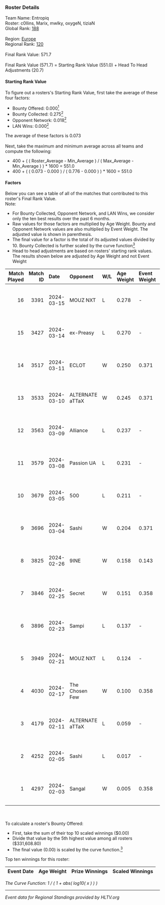 ### Roster Details<br />
Team Name: Entropiq<br />
Roster: c0llins, Marix, mwlky, oxygeN, tiziaN<br />
Global Rank: [188](../standings_global.md)<br />
<br />
Region: [Europe]( ../standings_europe.md)<br />
Regional Rank: [120]( ../standings_europe.md)<br />
<br />
Final Rank Value:  571.7<br />
<br />
Final Rank Value (571.7) = Starting Rank Value (551.0) + Head To Head Adjustments (20.7)<br />

#### Starting Rank Value<br />
To figure out a rosters's Starting Rank Value, first take the average of these four factors:<br />
- Bounty Offered: 0.000[<sup>1</sup>](#table2)
- Bounty Collected: 0.275[<sup>2</sup>](#table1)
- Opponent Network: 0.018[<sup>2</sup>](#table1)
- LAN Wins: 0.000[<sup>2</sup>](#table1)

The average of these factors is 0.073<br />
<br />
Next, take the maximum and minimum average across all teams and compute the following:<br />
- 400 + ( ( Roster_Average - Min_Average ) / ( Max_Average - Min_Average ) ) * 1600 = 551.0
- 400 + ( ( 0.073 - 0.000 ) / ( 0.776 - 0.000 ) ) * 1600 = 551.0


#### Factors<br />
Below you can see a table of all of the matches that contributed to this roster's Final Rank Value.<br />
Note:<br />

- For Bounty Collected, Opponent Network, and LAN Wins, we consider only the ten best results over the past 6 months.
- Raw values for those factors are multiplied by Age Weight. Bounty and Opponent Network values are also multiplied by Event Weight. The adjusted value is shown in parenthesis.
- The final value for a factor is the total of its adjusted values divided by 10. Bounty Collected is further scaled by the curve function[<sup>3</sup>](#curveFunction)
- Head to head adjustments are based on rosters' starting rank values. The results shown below are adjusted by Age Weight and not Event Weight
<span id="table1"></span><br />


| Match Played | Match ID | Date       | Opponent        | W/L | Age Weight | Event Weight | Bounty Collected | Opponent Network | LAN Wins  | H2H Adj. | Roster                                |
| -: | -: | :- | :- | :- | :- | :- | :- | :- | :- | -: | :- |
|           16 |     3391 | 2024-03-15 | MOUZ NXT        | L   | 0.278      | -            | -                | -                | -         |    -0.58 | c0llins, Marix, mwlky, oxygeN, tiziaN |
|           15 |     3427 | 2024-03-14 | ex-Preasy       | L   | 0.270      | -            | -                | -                | -         |    -1.74 | c0llins, Marix, mwlky, oxygeN, tiziaN |
|           14 |     3517 | 2024-03-11 | ECLOT           | W   | 0.250      | 0.371        | 0.064 (0.006)    | 0.502 (0.047)    | 0 (0.000) |     7.52 | c0llins, Marix, mwlky, oxygeN, tiziaN |
|           13 |     3533 | 2024-03-10 | ALTERNATE aTTaX | W   | 0.245      | 0.371        | 0.032 (0.003)    | 0.564 (0.051)    | 0 (0.000) |     7.08 | c0llins, Marix, mwlky, oxygeN, tiziaN |
|           12 |     3563 | 2024-03-09 | Alliance        | L   | 0.237      | -            | -                | -                | -         |    -1.22 | c0llins, Marix, mwlky, oxygeN, tiziaN |
|           11 |     3579 | 2024-03-08 | Passion UA      | L   | 0.231      | -            | -                | -                | -         |    -0.36 | c0llins, Marix, mwlky, oxygeN, tiziaN |
|           10 |     3679 | 2024-03-05 | 500             | L   | 0.211      | -            | -                | -                | -         |    -1.96 | c0llins, Marix, mwlky, oxygeN, tiziaN |
|            9 |     3696 | 2024-03-04 | Sashi           | W   | 0.204      | 0.371        | 0.185 (0.014)    | 0.973 (0.073)    | 0 (0.000) |     6.20 | c0llins, Marix, mwlky, oxygeN, tiziaN |
|            8 |     3825 | 2024-02-26 | 9INE            | W   | 0.158      | 0.143        | 0.000 (0.000)    | 0.007 (0.000)    | 0 (0.000) |     2.13 | c0llins, Marix, mwlky, oxygeN, tiziaN |
|            7 |     3846 | 2024-02-25 | Secret          | W   | 0.151      | 0.358        | 0.000 (0.000)    | 0.061 (0.003)    | 0 (0.000) |     2.31 | c0llins, Marix, mwlky, oxygeN, tiziaN |
|            6 |     3896 | 2024-02-23 | Sampi           | L   | 0.137      | -            | -                | -                | -         |    -0.56 | c0llins, Marix, mwlky, oxygeN, tiziaN |
|            5 |     3949 | 2024-02-21 | MOUZ NXT        | L   | 0.124      | -            | -                | -                | -         |    -0.23 | c0llins, Marix, mwlky, oxygeN, tiziaN |
|            4 |     4030 | 2024-02-17 | The Chosen Few  | W   | 0.100      | 0.358        | 0.001 (0.000)    | 0.047 (0.002)    | 0 (0.000) |     2.09 | c0llins, Marix, mwlky, oxygeN, tiziaN |
|            3 |     4179 | 2024-02-11 | ALTERNATE aTTaX | L   | 0.059      | -            | -                | -                | -         |    -0.14 | c0llins, Marix, mwlky, oxygeN, tiziaN |
|            2 |     4252 | 2024-02-05 | Sashi           | L   | 0.017      | -            | -                | -                | -         |    -0.02 | c0llins, Marix, mwlky, oxygeN, tiziaN |
|            1 |     4297 | 2024-02-03 | Sangal          | W   | 0.005      | 0.358        | 0.219 (0.000)    | 0.824 (0.001)    | 0 (0.000) |     0.15 | c0llins, Marix, mwlky, oxygeN, tiziaN |

<br />
<span id="table2"></span><br />
To calculate a roster's Bounty Offered:<br />

- First, take the sum of their top 10 scaled winnings ($0.00)
- Divide that value by the 5th highest value among all rosters ($331,608.80)
- The final value (0.00) is scaled by the curve function.[<sup>3</sup>](#curveFunction)

Top ten winnings for this roster:<br />

| Event Date | Age Weight | Prize Winnings | Scaled Winnings |
| :- | -: | :- | :- |


<span id="curveFunction"></span>_The Curve Function: 1 / ( 1 + abs( log10( x ) ) )_<br />

---
_Event data for Regional Standings provided by HLTV.org_<br />
